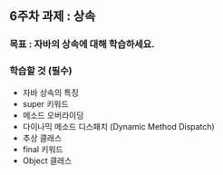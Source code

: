 ## 6주차 과제 : 상속   

### 목표 : 자바의 상속에 대해 학습하세요.   

### 학습할 것 (필수)      
* 자바 상속의 특징   
* super 키워드   
* 메소드 오버라이딩   
* 다이나믹 메소드 디스패치 (Dynamic Method Dispatch)   
* 추상 클래스   
* final 키워드   
* Object 클래스   
